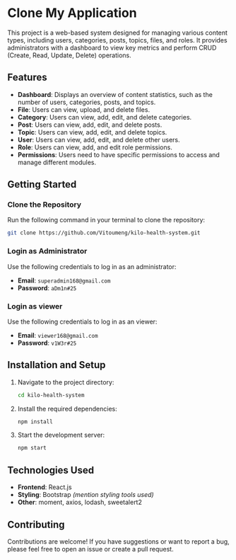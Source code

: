 # Clone My Application

This project is a web-based system designed for managing various content types, including users, categories, posts, topics, files, and roles. It provides administrators with a dashboard to view key metrics and perform CRUD (Create, Read, Update, Delete) operations.

## Features
- **Dashboard**: Displays an overview of content statistics, such as the number of users, categories, posts, and topics.
- **File**: Users can view, upload, and delete files.
- **Category**: Users can view, add, edit, and delete categories.
- **Post**: Users can view, add, edit, and delete posts.
- **Topic**: Users can view, add, edit, and delete topics.
- **User**: Users can view, add, edit, and delete other users.
- **Role**: Users can view, add, and edit role permissions.
- **Permissions**: Users need to have specific permissions to access and manage different modules.

## Getting Started

### Clone the Repository
Run the following command in your terminal to clone the repository:
```bash
git clone https://github.com/Vitoumeng/kilo-health-system.git
```

### Login as Administrator
Use the following credentials to log in as an administrator:
- **Email**: `superadmin168@gmail.com`
- **Password**: `aDm1n#25`

### Login as viewer
Use the following credentials to log in as an viewer:
- **Email**: `viewer168@gmail.com`
- **Password**: `v1W3r#25`

## Installation and Setup
1. Navigate to the project directory:
   ```bash
   cd kilo-health-system
   ```
2. Install the required dependencies:
   ```bash
   npm install
   ```
3. Start the development server:
   ```bash
   npm start
   ```

## Technologies Used
- **Frontend**: React.js
- **Styling**: Bootstrap *(mention styling tools used)*
- **Other**: moment, axios, lodash, sweetalert2

## Contributing
Contributions are welcome! If you have suggestions or want to report a bug, please feel free to open an issue or create a pull request.